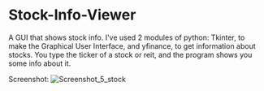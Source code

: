 # Stock-Info-Viewer
A GUI that shows stock info. I've used 2 modules of python: Tkinter, to make the Graphical User Interface, and yfinance, to get information about stocks. You type the ticker of a stock or reit, and the program shows you some info about it.

Screenshot:
![Screenshot_5_stock](https://user-images.githubusercontent.com/93150152/182694124-7f1b755c-c20c-443a-bf15-c6f9550df5ba.png)
